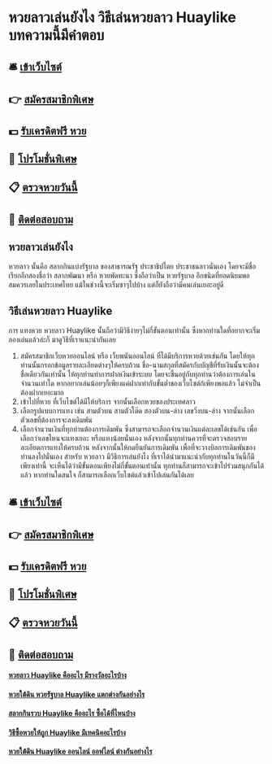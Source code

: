 # หวยลาวเล่นยังไง วิธีเล่นหวยลาว Huaylike บทความนี้มีคำตอบ

## 🛎 [เข้าเว็บไซต์](https://bit.ly/3eTJEcm)
## 👉 [สมัครสมาชิกพิเศษ](https://bit.ly/3eTJEcm)
## 💵 [รับเครดิตฟรี หวย](https://bit.ly/3SbBn1Z)
## 👑 [โปรโมชั่นพิเศษ](https://bit.ly/3SbBn1Z)
## 📋 [ตรวจหวยวันนี้](https://bit.ly/3SbBn1Z)
## 📱 [ติดต่อสอบถาม](https://bit.ly/3SbBn1Z)

## หวยลาวเล่นยังไง 
หวยลาว นั้นคือ สลากกินแบ่งรัฐบาล ของสาธารณรัฐ ประชาธิปไตย ประชาชนลาวนั่นเอง โดยจะมีชื่อเรียกอีกสองชื่อว่า สลากพัฒนา หรือ หวยพัดทะนา ซึ่งถือว่าเป็น หวยรัฐบาล อีกชนิดที่ยอดนิยมพอสมควรเลยในประเทศไทย แม้ในช่วงนี้จะเริ่มซาๆไปบ้าง แต่ก็ยังถือว่ามีคนเล่นเยอะอยู่ดี

## วิธีเล่นหวยลาว Huaylike
การ แทงหวย หวยลาว Huaylike นั้นถือว่ามีวิธีง่ายๆไม่กี่ขั้นตอนเท่านั้น ซึ่งหากท่านใดที่อยากจะเริ่มลองเล่นแล้วล่ะก็ มาดูวิธีที่เราแนะนำกันเลย
1. สมัครสมาชิกเว็บหวยออนไลน์ หรือ เว็บพนันออนไลน์ ที่ได้มีบริการหวยด้วยเช่นกัน โดยให้ทุกท่านนั้นกรอกข้อมูลรายละเอียดต่างๆให้ครบถ้วน ชื่อ-นามสกุลที่สมัครกับบัญชีที่รับเงินนั้นจะต้องชื่อเดียวกันเท่านั้น
ให้ทุกท่านทำการฝากเงินเข้าระบบ โดยจะขึ้นอยู่กับทุกท่านว่าต้องการเล่นในจำนวนเท่าใด หากอยากเล่นน้อยๆก็เพียงแค่ฝากเท่ากับขั้นต่ำของเว็บไซต์ก้เพียงพอแล้ว ไม่จำเป็นต้องฝากเยอะมาก
2. เข้าไปที่หวย ที่เว็บไซต์ได้มีให้บริการ จากนั้นเลือกหวยของประเทศลาว 
3. เลือกรูปแบบการแทง เช่น สามตัวบน สามตัวโต๊ด สองตัวบน-ล่าง เลขวิ่งบน-ล่าง จากนั้นเลือกตัวเลขที่ต้องการจะลงเดิมพัน 
4. เลือกจำนวนเงินที่ทุกท่านต้องการเดิมพัน ซึ่งสามารถจะเลือกจำนวนเงินแต่ละเลขได้เช่นกัน เพื่อเลือกว่าเลขไหนจะแทงเยอะ หรือแทงน้อยนั่นเอง หลังจากนั้นทุกท่านควรที่จะตรวจสอบรายละเอียดการแทงให้ครบถ้วน หลังจากนั้นให้กดยืนยันการเดิมพัน เพื่อที่จะวางบิลการเดิมพันของท่านลงไปนั่นเอง
สำหรับ หวยลาว มีวิธีการเล่นยังไง ที่เราได้นำมาแนะนำกับทุกท่านในวันนี้ก็มีเพียงเท่านี้ จะเห็นได้ว่ามีขั้นตอนเพียงไม่กี่ขั้นตอนเท่านั้น ทุกท่านก็สามารถจะเข้าไปร่วมสนุกกันได้แล้ว หากท่านใดสนใจ ก็สามารถเลือกเว็บไซต์แล้วเข้าไปเล่นกันได้เลย 

## 🛎 [เข้าเว็บไซต์](https://bit.ly/3eTJEcm)
## 👉 [สมัครสมาชิกพิเศษ](https://bit.ly/3eTJEcm)
## 💵 [รับเครดิตฟรี หวย](https://bit.ly/3SbBn1Z)
## 👑 [โปรโมชั่นพิเศษ](https://bit.ly/3SbBn1Z)
## 📋 [ตรวจหวยวันนี้](https://bit.ly/3SbBn1Z)
## 📱 [ติดต่อสอบถาม](https://bit.ly/3SbBn1Z)

#### [หวยลาว Huaylike คืออะไร มีรางวัลอะไรบ้าง](https://atom.io/themes/หวยลาว%20Huaylike%20คืออะไร%20มีรางวัลอะไรบ้าง)
#### [หวยใต้ดิน หวยรัฐบาล Huaylike แตกต่างกันอย่างไร](https://atom.io/themes/หวยใต้ดิน%20หวยรัฐบาล%20Huaylike%20แตกต่างกันอย่างไร)
#### [สลากกินรวบ Huaylike คืออะไร ซื้อได้ที่ไหนบ้าง](https://atom.io/themes/สลากกินรวบ%20Huaylike%20คืออะไร%20ซื้อได้ที่ไหนบ้าง)
#### [วิธีซื้อหวยให้ถูก Huaylike มีเทคนิคอะไรบ้าง](https://atom.io/themes/วิธีซื้อหวยให้ถูก%20Huaylike%20มีเทคนิคอะไรบ้าง)
#### [หวยใต้ดิน Huaylike ออนไลน์ ออฟไลน์ ต่างกันอย่างไร](https://atom.io/themes/หวยใต้ดิน%20Huaylike%20ออนไลน์%20ออฟไลน์%20ต่างกันอย่างไร)